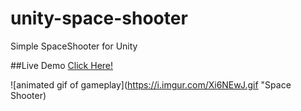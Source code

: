 # unity-space-shooter
Simple SpaceShooter for Unity

##Live Demo [Click Here!](http://www.nicodaunt.com/space-shooter)

![animated gif of gameplay](https://i.imgur.com/Xi6NEwJ.gif "Space Shooter)
